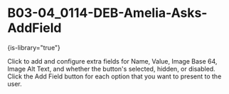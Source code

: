 # B03-04_0114-DEB-Amelia-Asks-AddField

{is-library="true"}

<snippet id="B03-04_0114-DEB-Amelia-Asks-AddField_snippet">



Click to add and configure extra fields for Name, Value, Image Base 64, Image Alt Text, and whether the button's selected, hidden, or disabled. Click the Add Field button for each option that you want to present to the user.


</snippet>